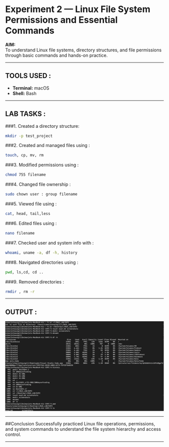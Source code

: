 # Experiment 2 — Linux File System Permissions and Essential Commands

**AIM:**  
To understand Linux file systems, directory structures, and file permissions through basic commands and hands-on practice.

---
## TOOLS USED :
- **Terminal:** macOS  
- **Shell:** Bash  

---


## LAB TASKS :

###1. Created a directory structure:
   ```bash
   mkdir -p test_project
```
###2. Created and managed files using :
   ```bash 
   touch, cp, mv, rm
   ````
###3. Modified permissions using :
```bash
chmod 755 filename 
```
###4. Changed file ownership :
```bash
sudo chown user : group filename 
```
###5. Viewed file using :
```bash 
cat, head, tail,less
```
###6. Edited files using :
```bash
nano filename
```
###7. Checked user and system info with :
```bash
whoami, uname -a, df -h, history
```
###8. Navigated directories using :
```bash
pwd, ls,cd, cd ..
```
###9. Removed directories :
```bash
rmdir , rm -r
```
---

## **OUTPUT :**
![Experiment 2 Output](./screenshots/exp2_output.png)

---

##Conclusion
Successfully practiced Linux file operations, permissions, and system commands to understand the file system hierarchy and access control.

---
